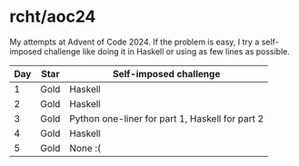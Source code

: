 # rcht/aoc24

My attempts at Advent of Code 2024. If the problem is easy, I try a self-imposed challenge like doing it in Haskell or using as few lines as possible. 

| Day | Star | Self-imposed challenge |
| - | - | - |
| 1 | Gold | Haskell | 
| 2 | Gold | Haskell |
| 3 | Gold | Python one-liner for part 1, Haskell for part 2 |
| 4 | Gold | Haskell |
| 5 | Gold | None :( |
